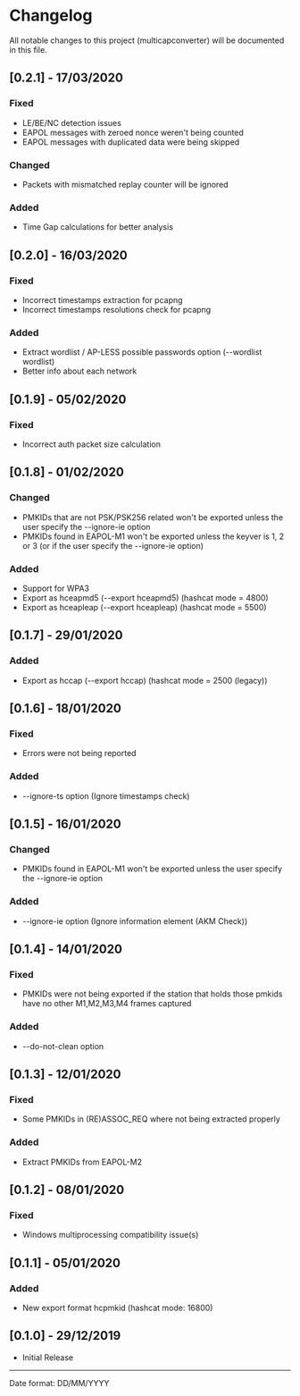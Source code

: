 # Changelog

All notable changes to this project (multicapconverter) will be documented in this file.

## [0.2.1] - 17/03/2020
### Fixed
- LE/BE/NC detection issues
- EAPOL messages with zeroed nonce weren't being counted
- EAPOL messages with duplicated data were being skipped

### Changed
- Packets with mismatched replay counter will be ignored

### Added
- Time Gap calculations for better analysis

## [0.2.0] - 16/03/2020
### Fixed
- Incorrect timestamps extraction for pcapng
- Incorrect timestamps resolutions check for pcapng

### Added
- Extract wordlist / AP-LESS possible passwords option (--wordlist wordlist)
- Better info about each network

## [0.1.9] - 05/02/2020
### Fixed
- Incorrect auth packet size calculation

## [0.1.8] - 01/02/2020
### Changed
- PMKIDs that are not PSK/PSK256 related won't be exported unless the user specify the --ignore-ie option
- PMKIDs found in EAPOL-M1 won't be exported unless the keyver is 1, 2 or 3 (or if the user specify the --ignore-ie option)

### Added
- Support for WPA3
- Export as hceapmd5 (--export hceapmd5) (hashcat mode = 4800)
- Export as hceapleap (--export hceapleap) (hashcat mode = 5500)

## [0.1.7] - 29/01/2020
### Added
- Export as hccap (--export hccap) (hashcat mode = 2500 (legacy))

## [0.1.6] - 18/01/2020
### Fixed
- Errors were not being reported

### Added
- --ignore-ts option (Ignore timestamps check)

## [0.1.5] - 16/01/2020
### Changed
- PMKIDs found in EAPOL-M1 won't be exported unless the user specify the --ignore-ie option

### Added
- --ignore-ie option (Ignore information element (AKM Check))

## [0.1.4] - 14/01/2020
### Fixed
- PMKIDs were not being exported if the station that holds those pmkids have no other M1,M2,M3,M4 frames captured

### Added
- --do-not-clean option

## [0.1.3] - 12/01/2020
### Fixed
- Some PMKIDs in (RE)ASSOC_REQ where not being extracted properly

### Added
- Extract PMKIDs from EAPOL-M2

## [0.1.2] - 08/01/2020
### Fixed
- Windows multiprocessing compatibility issue(s)

## [0.1.1] - 05/01/2020
### Added
- New export format hcpmkid (hashcat mode: 16800)

## [0.1.0] - 29/12/2019
- Initial Release
___
Date format: DD/MM/YYYY
